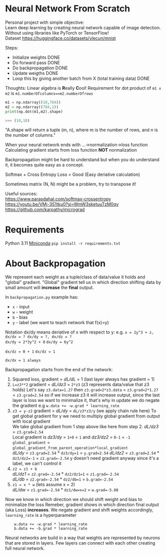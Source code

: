 # Neural Network From Scratch

Personal project with simple objective:   
Learn deep learning by creating neural network capable of image detection.  
Without using libraries like PyTorch or TensorFlow!  
Dataset https://huggingface.co/datasets/ylecun/mnist

Steps:
- Initialize weights DONE
- Do forward pass DONE
- Do backpropagation DONE
- Update weigths DONE
- Loop this by giving another batch from X (total training data) DONE

Thoughts:
Linear algebra is **R**eally **C**ool!
Requirement for dot product of `m1 x m2` is `m1.numberOfcolumns==m2.numberOfrows`
```py
m1 = np.ndarray((10,784))
m2 = np.ndarray((784,1))
print(np.dot(m1,m2).shape)

>>> (10,10)
```

"A.shape will return a tuple (m, n), where m is the number of rows, and n is the number of columns."

When your neural network ends with ...->normalization->loss function
Calculating gradient starts from loss function **NOT** normalization

Backpropagation might be hard to understand but when you do understand it, it becomes quite easy as a concept.

Softmax + Cross Entropy Loss = Good (Easy deriative calculation)

Sometimes matrix (N, N) might be a problem, try to transpose it!  

Useful sources:  
https://www.parasdahal.com/softmax-crossentropy  
https://youtu.be/VMj-3S1tku0?si=WmW3sketuuTzM0qv  
https://github.com/karpathy/micrograd
# Requirements
Python 3.11
[Miniconda](https://docs.anaconda.com/free/miniconda/index.html)
`pip install -r requirements.txt`

# About Backpropagation
We represent each weight as a tuple/class of data/value it holds and "global" gradient.
"Global" gradient tell us in which direction shifting data by small amount will **increase** the **final** output.

In `backpropagation.py` example has:
- `x` - input
- `w` - weight
- `b` - bias
- `y` - label (we want to teach network that f(x)=y)


Notation dx/dy means deriative of x with respect to y:
e.g. `x = 2y^3 + z, dx/dx = ? dx/dy = ?, dx/dz = ?`  
`dx/dy = 2*3y^2 + 0`
`dx/dy = 6y^2`

`dx/dz = 0 + 1`
`dx/dz = 1`

`dx/dx = 1 always`

Backpropagation starts from the end of the network:
1. Squared loss, gradient = *dL/dL* = 1 (last layer always has gradient = 1)
2. `L=z3**2` gradient = *dL/dz3* = `2*z3` (z3 represents data/value that z3 holds)
Let's say `z3.data=1.27` then `z3.grad=2*z3.data` = `z3.grad=2*1.27` = `z3.grad=2.54`
so if we increase z3 it will increase output, since the last layer is loss we want to
minimalize it, that's why in update we do negate the gradient e.g `w.data += -w.grad * learning_rate`
3. `z3 = y-z2` gradient = *dL/dy* = `dL/z3*z3/y` (we apply chain rule here)
To get global gradient for y we need to multiply global gradient from output with local gradient  
We take global gradient from 1 step above like here from step 2. *dL/dz3* = `z3.grad=2.54`  
Local gradient is *dz3/dy* = `1+0` = `1` and *dz3/dz2* = `0-1` = `-1`  
`global_gradient` = `global_gradient_from_parent_operation*local_gradient`  
*dL/dy* = `z3.grad=2.54` * `dz3/dy=1` = `y.grad=2.54`
*dL/dz2* = `z3.grad=2.54` * `dz3/dz2=-1` = `z2.grad=-2.54`
y doesn't need gradient anyway since it's a label, we can't control it
4. `z2 = z1 + b`  
*dL/dz1* = `z2.grad=-2.54` * `dz2/dz1=1` = `z1.grad=-2.54`  
*dL/db* = `z2.grad=-2.54` * `dz2/db=1` = `b.grad=-2.54`  
5. `z1 = x * w` (lets assume x = 2)  
*dL/dw* = `z1.grad=-2.54` * `dz1/dw=x=2` = `w.grad=-5.08`

Now we know in which direction we should shift weight and bias to minimalize the loss
Remeber, gradient shows in which direction final output (aka Loss) **increases**.
We negate gradient and shift weights accordingly, `learning_rate` is a hyperparameter
```
    w.data += -w.grad * learning_rate
    b.data += -b.grad * learning_rate
```

Neural networks are build in a way that weights are represented by neurons that are stored in layers. Few layers can connect with each other creating full neural network.
